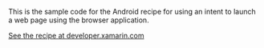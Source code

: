 This is the sample code for the Android recipe for using an intent to launch a web page using the browser application.

[See the recipe at developer.xamarin.com](http://developer.xamarin.com/recipes/android/fundamentals/intent/open_a_webpage_in_the_browser_application)
